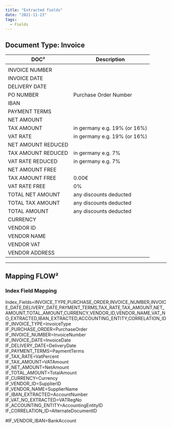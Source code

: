 ```yaml
---
title: "Extracted fields"
date: "2021-11-23"
tags:
  - Fields
---
```


## Document Type: Invoice

| DOC² | Description |
| --- | --- |
|  |  |
| INVOICE NUMBER |  |
| INVOICE DATE |  |
| DELIVERY DATE |  |
| PO NUMBER | Purchase Order Number |
| IBAN |  |
| PAYMENT TERMS |  |
| NET AMOUNT |  |
| TAX AMOUNT | in germany e.g. 19% (or 16%) |
| VAT RATE | in germany e.g. 19% (or 16%) |
| NET AMOUNT REDUCED |  |
| TAX AMOUNT REDUCED | in germany e.g. 7% |
| VAT RATE REDUCED | in germany e.g. 7% |
| NET AMOUNT FREE |  |
| TAX AMOUNT FREE | 0.00€ |
| VAT RATE FREE | 0% |
| TOTAL NET AMOUNT | any discounts deducted |
| TOTAL TAX AMOUNT | any discounts deducted |
| TOTAL AMOUNT | any discounts deducted |
| CURRENCY |  |
| VENDOR ID |  |
| VENDOR NAME |  |
| VENDOR VAT |  |
| VENDOR ADDRESS |  |

* * *

## Mapping FLOW²

### Index Field Mapping

Index\_Fields=INVOICE\_TYPE,PURCHASE\_ORDER,INVOICE\_NUMBER,INVOICE\_DATE,DELIVERY\_DATE,PAYMENT\_TERMS,TAX\_RATE,TAX\_AMOUNT,NET\_AMOUNT,TOTAL\_AMOUNT,CURRENCY,VENDOR\_ID,VENDOR\_NAME,VAT\_NO\_EXTRACTED,IBAN\_EXTRACTED,ACCOUNTING\_ENTITY,CORRELATION\_ID  
IF\_INVOICE\_TYPE=InvoiceType  
IF\_PURCHASE\_ORDER=PurchaseOrder  
IF\_INVOICE\_NUMBER=InvoiceNumber  
IF\_INVOICE\_DATE=InvoiceDate  
IF\_DELIVERY\_DATE=DeliveryDate  
IF\_PAYMENT\_TERMS=PaymentTerms  
IF\_TAX\_RATE=VatPercent  
IF\_TAX\_AMOUNT=VATAmount  
IF\_NET\_AMOUNT=NetAmount  
IF\_TOTAL\_AMOUNT=TotalAmount  
IF\_CURRENCY=Currency  
IF\_VENDOR\_ID=SupplierID  
IF\_VENDOR\_NAME=SupplierName  
IF\_IBAN\_EXTRACTED=AccountNumber  
IF\_VAT\_NO\_EXTRACTED=VATRegNo  
IF\_ACCOUNTING\_ENTITY=AccountingEntityID  
IF\_CORRELATION\_ID=AlternateDocumentID

#IF\_VENDOR\_IBAN=BankAccount
